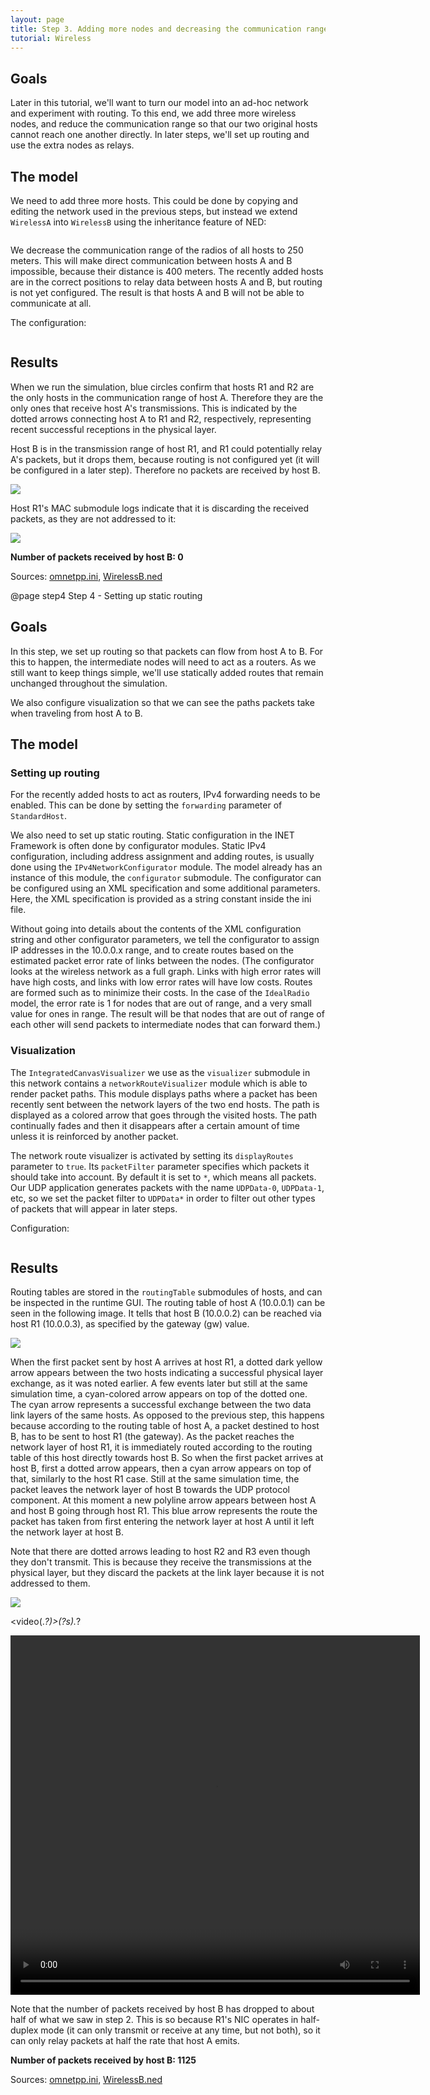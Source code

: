 ```yaml
---
layout: page
title: Step 3. Adding more nodes and decreasing the communication range
tutorial: Wireless
---
```


## Goals

Later in this tutorial, we'll want to turn our model into an ad-hoc network
and experiment with routing. To this end, we add three more wireless nodes,
and reduce the communication range so that our two original
hosts cannot reach one another directly. In later steps, we'll set up
routing and use the extra nodes as relays.

## The model

We need to add three more hosts. This could be done by copying and editing the
network used in the previous steps, but instead we extend `WirelessA` into
`WirelessB` using the inheritance feature of NED:

<p><pre class="snippet" src="../WirelessB.ned" from="network WirelessB" until="####"></pre></p>

We decrease the communication range of the radios of all hosts to 250
meters. This will make direct communication between hosts A and B
impossible, because their distance is 400 meters. The recently added hosts
are in the correct positions to relay data between hosts A and B, but
routing is not yet configured. The result is that hosts A and B will not be
able to communicate at all.

The configuration:

<p><pre class="snippet" src="../omnetpp.ini" from="Config Wireless03" until="####"></pre></p>

## Results

When we run the simulation, blue circles confirm that hosts R1 and R2 are the only
hosts in the communication range of host A. Therefore they are the only ones that
receive host A's transmissions. This is indicated by the dotted arrows
connecting host A to R1 and R2, respectively, representing recent successful
receptions in the physical layer.

Host B is in the transmission range of host R1, and R1 could potentially relay A's packets,
but it drops them, because routing is not configured yet (it will be configured
in a later step). Therefore no packets are received by host B.

<img src="wireless-step3-2.png">

Host R1's MAC submodule logs indicate that it is discarding the received packets, as they are
not addressed to it:

<img src="wireless-step3-log.png">

**Number of packets received by host B: 0**

Sources: [omnetpp.ini](../omnetpp.ini), [WirelessB.ned](../WirelessB.ned)



<!------------------------------------------------------------------------>

@page step4 Step 4 - Setting up static routing


## Goals

In this step, we set up routing so that packets can flow from host A to B.
For this to happen, the intermediate nodes will need to act as a routers.
As we still want to keep things simple, we'll use statically added routes
that remain unchanged throughout the simulation.

We also configure visualization so that we can see the paths packets take
when traveling from host A to B.

## The model

### Setting up routing

For the recently added hosts to act as routers, IPv4 forwarding needs to be
enabled. This can be done by setting the `forwarding` parameter of
`StandardHost`.

We also need to set up static routing. Static configuration in the INET
Framework is often done by configurator modules. Static IPv4 configuration,
including address assignment and adding routes, is usually done using the
`IPv4NetworkConfigurator` module. The model already has an instance of this
module, the `configurator` submodule. The configurator can be configured
using an XML specification and some additional parameters. Here, the XML
specification is provided as a string constant inside the ini file.

Without going into details about the contents of the XML configuration
string and other configurator parameters, we tell the configurator to
assign IP addresses in the 10.0.0.x range, and to create routes based on
the estimated packet error rate of links between the nodes. (The
configurator looks at the wireless network as a full graph. Links with high
error rates will have high costs, and links with low error rates will have
low costs. Routes are formed such as to minimize their costs. In the case
of the `IdealRadio` model, the error rate is 1 for nodes that are out of
range, and a very small value for ones in range. The result will be that
nodes that are out of range of each other will send packets to intermediate
nodes that can forward them.)

### Visualization

The `IntegratedCanvasVisualizer` we use as the `visualizer` submodule in
this network contains a `networkRouteVisualizer` module which is able to render
packet paths. This module displays paths where a packet has been recently
sent between the network layers of the two end hosts. The path is displayed as
a colored arrow that goes through the visited hosts. The path continually
fades and then it disappears after a certain amount of time unless it is
reinforced by another packet.

The network route visualizer is activated by setting its `displayRoutes` parameter to `true`. Its `packetFilter`
parameter specifies which packets it should take into account. By default it is set
to `*`, which means all packets.
Our UDP application generates packets with the name `UDPData-0`,
`UDPData-1`, etc, so we set the packet filter to `UDPData*`
in order to filter out other types of packets that will appear in later
steps.

Configuration:

<p><pre class="snippet" src="../omnetpp.ini" from="\[Config Wireless04\]" until="####"></pre></p>

## Results

Routing tables are stored in the `routingTable` submodules of hosts, and
can be inspected in the runtime GUI. The routing table of host A (10.0.0.1)
can be seen in the following image. It tells that host B (10.0.0.2) can be
reached via host R1 (10.0.0.3), as specified by the gateway (gw) value.

<img src="wireless-step4-rt.png">

When the first packet sent by host A arrives at host R1, a dotted dark yellow arrow appears
between the two hosts indicating a successful physical layer exchange, as it was
noted earlier. A few events later but still at the same simulation time, a cyan-colored
arrow appears on top of the dotted one. The cyan arrow represents a successful
exchange between the two data link layers of the same hosts. As opposed to the
previous step, this happens because according to the routing table of host A, a
packet destined to host B, has to be sent to host R1 (the gateway). As the packet
reaches the network layer of host R1, it is immediately routed according to the
routing table of this host directly towards host B. So when the first packet arrives
at host B, first a dotted arrow appears, then a cyan arrow appears on top of that,
similarly to the host R1 case. Still at the same simulation time, the packet leaves
the network layer of host B towards the UDP protocol component. At this moment
a new polyline arrow appears between host A and host B going through host R1.
This blue arrow represents the route the packet has taken from first entering
the network layer at host A until it left the network layer at host B.

Note that there are dotted arrows leading to host R2 and R3 even though they don't
transmit. This is because they receive the transmissions at the physical layer,
but they discard the packets at the link layer because it is not addressed to
them.

<img src="step4_8.gif">
<!--TODO: remove-->

<video(.*?)>(?s).*?</video>
<p><video autoplay loop controls onclick="this.paused ? this.play() : this.pause();" src="step4-4-1.mp4" width="655" height="575"></video></p>
<!--internal video recording, playback speed 0.72, fadeOutMode animationTime, fadeOutTime 1.5s, normal run until event #184-->
<!--crop green background: top bottom left right 8 5 8 5 width 655-->

Note that the number of packets received by host B has dropped to about half
of what we saw in step 2. This is so because R1's NIC operates in half-duplex
mode (it can only transmit or receive at any time, but not both), so it can
only relay packets at half the rate that host A emits.

**Number of packets received by host B: 1125**

Sources: [omnetpp.ini](../omnetpp.ini), [WirelessB.ned](../WirelessB.ned)

